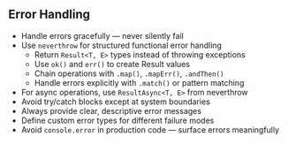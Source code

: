## Error Handling

- Handle errors gracefully — never silently fail
- Use `neverthrow` for structured functional error handling
  - Return `Result<T, E>` types instead of throwing exceptions
  - Use `ok()` and `err()` to create Result values
  - Chain operations with `.map()`, `.mapErr()`, `.andThen()`
  - Handle errors explicitly with `.match()` or pattern matching
- For async operations, use `ResultAsync<T, E>` from neverthrow
- Avoid try/catch blocks except at system boundaries
- Always provide clear, descriptive error messages
- Define custom error types for different failure modes
- Avoid `console.error` in production code — surface errors meaningfully
